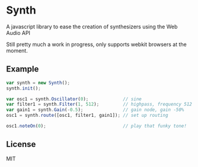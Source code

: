 # Synth

A javascript library to ease the creation of synthesizers using the Web Audio API

Still pretty much a work in progress, only supports webkit browsers at the moment.

## Example

```javascript
var synth = new Synth();
synth.init();

var osc1 = synth.Oscillator(0);             // sine
var filter1 = synth.Filter(1, 512);         // highpass, frequency 512
var gain1 = synth.Gain(-0.5);               // gain node, gain -50%
osc1 = synth.route([osc1, filter1, gain1]); // set up routing

osc1.noteOn(0);                             // play that funky tone!
```

## License

MIT
